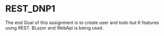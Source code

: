 # REST_DNP1
The end Goal of this assignment is to create user and todo but 6 features using REST. BLazor and WebApi is being used. 

